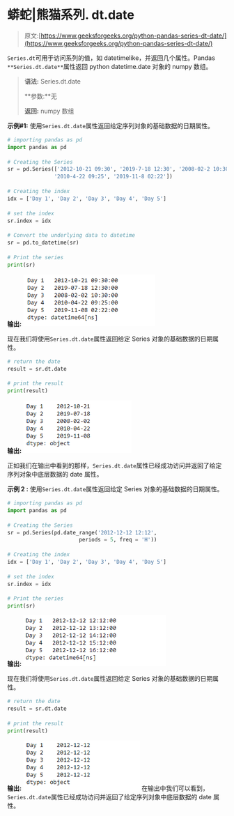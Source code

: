 # 蟒蛇|熊猫系列. dt.date

> 原文:[https://www.geeksforgeeks.org/python-pandas-series-dt-date/](https://www.geeksforgeeks.org/python-pandas-series-dt-date/)

`Series.dt`可用于访问系列的值，如 datetimelike，并返回几个属性。Pandas `**Series.dt.date**`属性返回 python datetime.date 对象的 numpy 数组。

> **语法:** Series.dt.date
> 
> **参数:**无
> 
> **返回:** numpy 数组

**示例#1:** 使用`Series.dt.date`属性返回给定序列对象的基础数据的日期属性。

```py
# importing pandas as pd
import pandas as pd

# Creating the Series
sr = pd.Series(['2012-10-21 09:30', '2019-7-18 12:30', '2008-02-2 10:30',
               '2010-4-22 09:25', '2019-11-8 02:22'])

# Creating the index
idx = ['Day 1', 'Day 2', 'Day 3', 'Day 4', 'Day 5']

# set the index
sr.index = idx

# Convert the underlying data to datetime 
sr = pd.to_datetime(sr)

# Print the series
print(sr)
```

**输出:**
![](img/69f5bc982977eb6e463ef578e21a71f4.png)

现在我们将使用`Series.dt.date`属性返回给定 Series 对象的基础数据的日期属性。

```py
# return the date
result = sr.dt.date

# print the result
print(result)
```

**输出:**
![](img/bf789c0ea098acc7d8f362d5745e3ace.png)

正如我们在输出中看到的那样，`Series.dt.date`属性已经成功访问并返回了给定序列对象中底层数据的 date 属性。

**示例 2 :** 使用`Series.dt.date`属性返回给定 Series 对象的基础数据的日期属性。

```py
# importing pandas as pd
import pandas as pd

# Creating the Series
sr = pd.Series(pd.date_range('2012-12-12 12:12', 
                       periods = 5, freq = 'H'))

# Creating the index
idx = ['Day 1', 'Day 2', 'Day 3', 'Day 4', 'Day 5']

# set the index
sr.index = idx

# Print the series
print(sr)
```

**输出:**
![](img/908e71bea04cea91346d089922a9b7ca.png)

现在我们将使用`Series.dt.date`属性返回给定 Series 对象的基础数据的日期属性。

```py
# return the date
result = sr.dt.date

# print the result
print(result)
```

**输出:**
![](img/61bf8e413603832c642207c8381262f6.png)
在输出中我们可以看到，`Series.dt.date`属性已经成功访问并返回了给定序列对象中底层数据的 date 属性。
